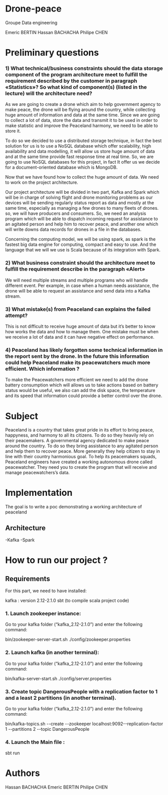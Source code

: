 # Drone-peace

Groupe Data engineering

Emeric BERTIN
Hassan BACHACHA
Philipe CHEN



# Preliminary questions 

 
### 1) What technical/business constraints should the data storage component of the program architecture meet to fulfill the requirement described by the customer in paragraph «Statistics»? So what kind of component(s) (listed in the lecture) will the architecture need?  

As we are going to create a drone which aim to help government agency to make peace, the drone will be flying around the country, while collecting huge amount of information and data at the same time. Since we are going to collect a lot of data, store the data and transmit it to be used in order to make statistic and improve the Peaceland harmony, we need to be able to store it.  

To do so we decided to use a distributed storage technique, in fact the best solution for us is to use a NoSQL database which offer scalability, high availability and data modelling, it will allow us store huge amount of data and at the same time provide fast response time at real time. So, we are going to use NoSQL databases for this project, in fact It offer us we decide for a document-oriented database which is MongoDB.  

Now that we have found how to collect the huge amount of data. We need to work on the project architecture. 

Our project architecture will be divided in two part, Kafka and Spark which will be in charge of solving flight and drone monitoring problems as our devices will be sending regularly status report as data and mostly at the same time, especially as managing a few drones to many fleets of drones. so, we will have producers and consumers. So, we need an analysis program which will be able to dispatch incoming request for assistance to an agitated person and help him to recover peace, and another one which will write downs data records for drones in a file in the databases. 

Concerning the computing model, we will be using spark, as spark is the fastest big data engine for computing, compact and easy to use. And the language that we will we use is Scala because of its integration with Spark.     

  
### 2) What business constraint should the architecture meet to fulfill the requirement describe in the paragraph «Alert» 

We will need multiple streams and multiple programs who will handle different event. Per example, in case when a human needs assistance, the drone will be able to request an assistance and send data into a Kafka stream. 

### 3) What mistake(s) from Peaceland can explains the failed attempt?  

This is not difficult to receive huge amount of data but it’s better to know how works the data and how to manage them. One mistake must be when we receive a lot of data and it can have negative effect on performance. 

### 4) Peaceland has likely forgotten some technical information in the report sent by the drone. In the future this information could help Peaceland make its peacewatchers much more efficient. Which information ? 

To make the Peacewatchers more efficient we need to add the drone battery consumption which will allows us to take actions based on battery status would be useful, we also can add the disk space, the temperature and its speed that information could provide a better control over the drone. 

# Subject

Peaceland is a country that takes great pride in its effort to bring peace, happyness, and harmony to all its citizens.
To do so they heavily rely on their peacemakers. A governmental agency dedicated to make peace around the country. To do so they bring assistance to any agitated person and help them to recover peace. More generally they help citizen to stay in line with their country harmonious goal. To help its peacemakers squads, Peaceland engineers have created a working autonomous drone called peacewatcher. They need you to create the program that will receive and manage peacewatchers’s data.


 # Implementation 
 
 The goal is to write a poc demonstrating a working architecture of peaceland
 
 ## Architecture
 -Kafka
 -Spark
 
 # How to run our project ?
 
## Requirements
For this part, we need to have installed:

kafka : version 2.12-2.1.0
sbt (to compile scala project code)

### 1. Launch zookeeper instance:
Go to your kafka folder (“kafka_2.12-2.1.0”) and enter the following command:

bin/zookeeper-server-start.sh ./config/zookeeper.properties

### 2. Launch kafka (in another terminal):
Go to your kafka folder (“kafka_2.12-2.1.0”) and enter the following command:

bin/kafka-server-start.sh ./config/server.properties

### 3. Create topic DangerousPeople with a replication factor to 1 and a least 2 partitions (in another terminal).
Go to your kafka folder (“kafka_2.12-2.1.0”) and enter the following command:

bin/kafka-topics.sh --create --zookeeper localhost:9092--replication-factor 1 --partitions 2 --topic DangerousPeople

### 4. Launch the Main file :
sbt run


# Authors
Hassan BACHACHA
Emeric BERTIN
Philipe CHEN
